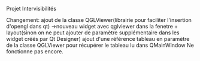 Projet Intervisibilités

Changement: ajout de la classe QGLViewer(librairie pour faciliter l'insertion d'opengl dans qt)
->nouveau widget avec qglviewer dans la fenetre + layout(sinon on ne peut ajouter de paramètre supplémentaire dans les widget créés par Qt Designer)
ajout d'une référence tableau en paramètre de la classe QGLViewer pour récupérer le tableau lu dans QMainWindow
Ne fonctionne pas encore.
